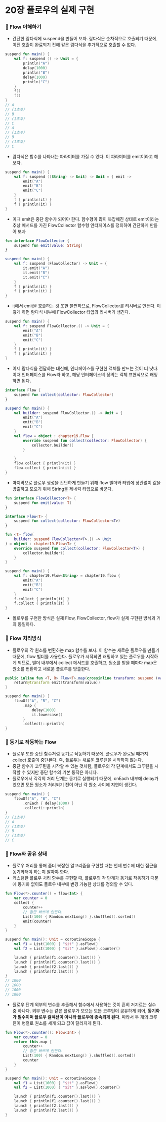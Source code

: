 # 20장 플로우의 실제 구현

### 📌 Flow 이해하기

- 간단한 람다식에 suspend을 만들어 보자. 람다식은 순차적으로 호출되기 때문에, 이전 호출이 완료되기 전에 같은 람다식을 추가적으로 호출할 수 없다.

```kotlin
suspend fun main() {
    val f: suspend () -> Unit = {
        println("A")
        delay(1000)
        println("B")
        delay(1000)
        println("C")
    }
    f()
    f()
}
// A
// (1초후)
// B
// (1초후)
// C
// A
// (1초후)
// B
// (1초후)
// C
```

- 람다식은 함수를 나타내는 파라미터를 가질 수 있다. 이 파라미터를 emit이라고 해보자.

```kotlin
suspend fun main() {
    val f: suspend ((String) -> Unit) -> Unit = { emit ->
        emit("A")
        emit("B")
        emit("C")
    }
    f { println(it) }
    f { println(it) }
}
```

- 이때 emit은 중단 함수가 되어야 한다. 함수형이 많이 복잡해진 상태로 emit이라는 추상 메서드를 가진 FlowCollector 함수형 인터페이스를 정의하여 간단하게 만들어 보자

```kotlin
fun interface FlowCollector {
    suspend fun emit(value: String)
}

suspend fun main() {
    val f: suspend (FlowCollector) -> Unit = {
        it.emit("A")
        it.emit("B")
        it.emit("C")
    }
    f { println(it) }
    f { println(it) }
}
```

- it에서 emit을 호출하는 것 또한 불편하므로, FlowCollector를 리시버로 만든다. 이렇게 하면 람다식 내부에 FlowCollector 타입의 리시버가 생긴다.

```kotlin
suspend fun main() {
    val f: suspend FlowCollector.() -> Unit = {
        emit("A")
        emit("B")
        emit("C")
    }
    f { println(it) }
    f { println(it) }
}
```

- 이제 람다식을 전달하는 대신에, 인터페이스를 구현한 객체를 만드는 것이 더 낫다. 이때 인터페이스를 Flow라 하고, 해당 인터페이스의 정의는 객체 표현식으로 래핑하면 된다.

```kotlin
interface Flow {
    suspend fun collect(collector: FlowCollector)
}

suspend fun main() {
    val builder: suspend FlowCollector.() -> Unit = {
        emit("A")
        emit("B")
        emit("C")
    }
    val flow = object : chapter19.Flow {
        override suspend fun collect(collector: FlowCollector) {
            collector.builder()
        }

    }
    flow.collect { println(it) }
    flow.collect { println(it) }
}
```

- 마지막으로 플로우 생성을 간단하게 만들기 위해 flow 빌더와 타입에 상관없이 값을 방출하고 모으기 위해 String을 제네릭 타입으로 바꾼다.

```kotlin
fun interface FlowCollector<T> {
    suspend fun emit(value: T)
}

interface Flow<T> {
    suspend fun collect(collector: FlowCollector<T>)
}

fun <T> flow(
    builder: suspend FlowCollector<T>.() -> Unit
) = object : chapter19.Flow<T> {
    override suspend fun collect(collector: FlowCollector<T>) {
        collector.builder()
    }
}

suspend fun main() {
    val f: chapter19.Flow<String> = chapter19.flow {
        emit("A")
        emit("B")
        emit("C")
    }
    f.collect { println(it) }
    f.collect { println(it) }
}
```

- 폴로우를 구현한 방식은 실제 Flow, FlowCollector, flow가 실제 구현된 방식과 거의 동일하다.

### 📌 Flow 처리방식

- 플로우의 각 원소를 변환하는 map 함수를 보자. 이 함수는 새로운 플로우를 만들기 때문에, flow 빌더를 사용한다. 플로우가 시작되면 래핑하고 있는 플로우를 시작하게 되므로, 빌더 내부에서 collect 메서드를 호출하고, 원소를 받을 때마다 map은 원소를 변환하고 새로운 플로루를 방출한다.

```kotlin
public inline fun <T, R> Flow<T>.map(crossinline transform: suspend (value: T) -> R): Flow<R> = transform { value ->
    return@transform emit(transform(value))
}

suspend fun main() {
    flowOf("A", "B", "C")
        .map {
            delay(1000)
            it.lowercase()
        }
        .collect(::println)
}
```

### 📌 동기로 작동하는 Flow

- 플로우 또한 중단 함수처럼 동기로 작동하기 때문에, 플로우가 완료될 때까지 collect 호출이 중단된다. 즉, 플로우는 새로운 코루틴을 시작하지 않는다.
- 중단 함수가 코루틴을 시작할 수 있는 것처럼, 플로우의 각 단계에서도 코루틴을 시작할 수 있지만 중단 함수의 기본 동작은 아니다.
- 플로우에서 각각의 처리 단계는 동기로 실행되기 때문에, onEach 내부에 delay가 있으면 모든 원소가 처리되기 전이 아닌 각 원소 사이에 지연이 생긴다.

```kotlin
suspend fun main() {
    flowOf("A", "B", "C")
        .onEach { delay(1000) }
        .collect(::println)
}
// (1초후)
// A
// (1초후)
// B
// (1초후)
// C
```

### 📌 Flow와 공유 상태

- 플로우 처리를 통해 좀더 복잡한 알고리즘을 구현할 때는 언제 변수에 대한 접근을 동기화해야 하는지 알아야 한다.
- 커스텀한 플로우 처리 함수를 구현할 때, 플로우의 각 단계가 동기로 작동하기 때문에 동기화 없이도 플로우 내부에 변경 가능한 상태를 정의할 수 있다.

```kotlin
fun Flow<*>.counter() = flow<Int> {
    var counter = 0
    collect {
        counter++
        // 잠깐 바쁘게 만든다.
        List(100) { Random.nextLong() }.shuffled().sorted()
        emit(counter)
    }
}

suspend fun main(): Unit = coroutineScope {
    val f1 = List(1000) { "$it" }.asFlow()
    val f2 = List(1000) { "$it" }.asFlow().counter()

    launch { println(f1.counter().last()) }
    launch { println(f1.counter().last()) }
    launch { println(f2.last()) }
    launch { println(f2.last()) }
}
// 1000
// 1000
// 1000
// 1000
```

- 플로우 단계 외부의 변수를 추출해서 함수에서 사용하는 것이 흔히 저지르는 실수 중 하나다. 외부 변수는 같은 플로우가 모으는 모든 코루틴이 공유하게 되어, **동기화가 필수이며 플로우 컬렉션이 아니라 플로우에 종속되게 된다.** 따라서 두 개의 코루틴이 병렬로 원소를 세게 되고 값이 달라지게 된다.

```kotlin
fun Flow<*>.counter(): Flow<Int> {
    var counter = 0
    return this.map {
        counter++
        // 잠깐 바쁘게 만든다.
        List(100) { Random.nextLong() }.shuffled().sorted()
        counter
    }
}

suspend fun main(): Unit = coroutineScope {
    val f1 = List(1000) { "$it" }.asFlow()
    val f2 = List(1000) { "$it" }.asFlow().counter()

    launch { println(f1.counter().last()) }
    launch { println(f1.counter().last()) }
    launch { println(f2.last()) }
    launch { println(f2.last()) }
}
```